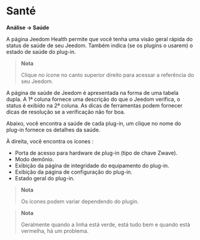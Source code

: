 # Santé
**Análise → Saúde**

A página Jeedom Health permite que você tenha uma visão geral rápida do status de saúde de seu Jeedom.
Também indica (se os plugins o usarem) o estado de saúde do plug-in.

> **Nota**
>
> Clique no ícone no canto superior direito para acessar a referência do seu Jeedom.

A página de saúde de Jeedom é apresentada na forma de uma tabela dupla.
A 1ª coluna fornece uma descrição do que o Jeedom verifica, o status é exibido na 2ª coluna.
As dicas de ferramentas podem fornecer dicas de resolução se a verificação não for boa.

Abaixo, você encontra a saúde de cada plug-in, um clique no nome do plug-in fornece os detalhes da saúde.

À direita, você encontra os ícones :

-   Porta de acesso para hardware de plug-in (tipo de chave Zwave).
-   Modo demônio.
-   Exibição da página de integridade do equipamento do plug-in.
-   Exibição da página de configuração do plug-in.
-   Estado geral do plug-in.

> **Nota**
>
> Os ícones podem variar dependendo do plugin.

> **Nota**
>
> Geralmente quando a linha está verde, está tudo bem e quando está vermelha, há um problema.
